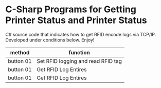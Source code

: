 # C-Sharp Programs for Getting Printer Status and Printer Status

C# source code that indicates how to get RFID encode logs via TCP/IP. Developed under conditions below. Enjoy!

| method| function |
| --- | --- |
| button 01 | Set RFID logging and read RFID tag |
| button 01 | Get RFID Log Entires |
| button 01 | Get RFID Log Entires |

